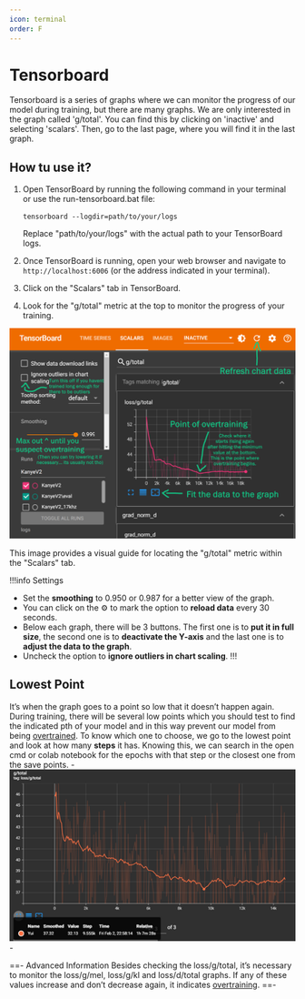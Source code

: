 ```yaml
---
icon: terminal
order: F
---
```


# Tensorboard

Tensorboard is a series of graphs where we can monitor the progress of our model during training, but there are many graphs. We are only interested in the graph called 'g/total'. You can find this by clicking on 'inactive' and selecting 'scalars'. Then, go to the last page, where you will find it in the last graph.

## How tu use it?
1. Open TensorBoard by running the following command in your terminal or use the run-tensorboard.bat file:

   ```
   tensorboard --logdir=path/to/your/logs
   ```

   Replace "path/to/your/logs" with the actual path to your TensorBoard logs.

2. Once TensorBoard is running, open your web browser and navigate to `http://localhost:6006` (or the address indicated in your terminal).

3. Click on the "Scalars" tab in TensorBoard.

4. Look for the "g/total" metric at the top to monitor the progress of your training.

![TensorBoard Screenshot](/assets/Tensorboard.png)

This image provides a visual guide for locating the "g/total" metric within the "Scalars" tab.

!!!info Settings
- Set the **smoothing** to 0.950 or 0.987 for a better view of the graph. 
- You can click on the :gear: to mark the option to **reload data** every 30 seconds. 
- Below each graph, there will be 3 buttons. The first one is to **put it in full size**, the second one is to **deactivate the Y-axis** and the last one is to **adjust the data to the graph**. 
- Uncheck the option to **ignore outliers in chart scaling**.
!!!

## Lowest Point
It’s when the graph goes to a point so low that it doesn’t happen again. During training, there will be several low points which you should test to find the indicated pth of your model and in this way prevent our model from being [overtrained](https://docs.applio.org/faq/rvc/#overtraining). To know which one to choose, we go to the lowest point and look at how many **steps** it has. Knowing this, we can search in the open cmd or colab notebook for the epochs with that step or the closest one from the save points.
-![](../assets/Point.png)-

==- Advanced Information
Besides checking the loss/g/total, it’s necessary to monitor the loss/g/mel, loss/g/kl and loss/d/total graphs. If any of these values increase and don’t decrease again, it indicates [overtraining](https://docs.applio.org/faq/rvc/#overtraining).
==-
